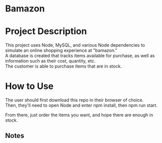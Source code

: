 # Bamazon

# Project Description
This project uses Node, MySQL, and various Node dependencies to simulate an online shopping experience at "bamazon."<br>
A database is created that tracks items available for purchase, as well as information such as their cost, quantity, etc.<br>
The customer is able to purchase items that are in stock.<br> 

# How to Use
The user should first download this repo in their browser of choice.<br>
Then, they'll need to open Node and enter npm install, then npm run start.<br>

From there, just order the items you want, and hope there are enough in stock.<br>

## Notes
